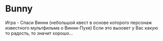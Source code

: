 # Bunny
 Игра - Спаси Винни (небольшой квест в основе которого персонаж известного мультфильма о Винни-Пухе) 
Если это вызовет у Вас какую то радость, то значит хорошо... 